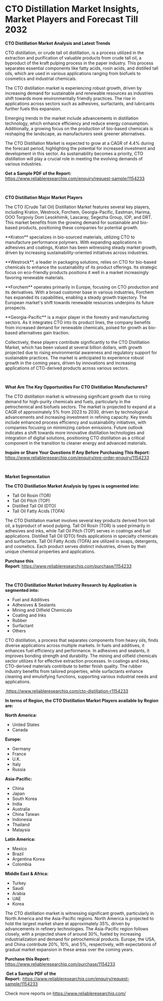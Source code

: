 <p><h1>CTO Distillation Market Insights, Market Players and Forecast Till 2032</h1></p><p><strong>CTO Distillation Market Analysis and Latest Trends</strong></p>
<p><p>CTO distillation, or crude tall oil distillation, is a process utilized in the extraction and purification of valuable products from crude tall oil, a byproduct of the kraft pulping process in the paper industry. This process separates essential components like fatty acids, rosin acids, and distilled tall oils, which are used in various applications ranging from biofuels to cosmetics and industrial chemicals.</p><p>The CTO distillation market is experiencing robust growth, driven by increasing demand for sustainable and renewable resources as industries shift towards more environmentally friendly practices. The rise in applications across sectors such as adhesives, surfactants, and lubricants further fuels this expansion. </p><p>Emerging trends in the market include advancements in distillation technology, which enhance efficiency and reduce energy consumption. Additionally, a growing focus on the production of bio-based chemicals is reshaping the landscape, as manufacturers seek greener alternatives.</p><p>The CTO Distillation Market is expected to grow at a CAGR of 4.4% during the forecast period, highlighting the potential for increased investment and development in this sector. As sustainability becomes a priority, CTO distillation will play a crucial role in meeting the evolving demands of various industries.</p></p>
<p><strong>Get a Sample PDF of the Report:&nbsp;</strong> <a href="https://www.reliableresearchiq.com/enquiry/request-sample/1154233?utm_campaign=1870&utm_medium=2&utm_source=Github&utm_content=ia&utm_term=05022025&utm_id=cto-distillation">https://www.reliableresearchiq.com/enquiry/request-sample/1154233</a></p>
<p>&nbsp;</p>
<p><strong>CTO Distillation Major Market Players</strong></p>
<p><p>The CTO (Crude Tall Oil) Distillation Market features several key players, including Kraton, Westrock, Forchem, Georgia-Pacific, Eastman, Harima, OOO Torgoviy Dom Lesokhimik, Lascaray, Segezha Group, IOP, and DRT. This market benefits from the growing demand for sustainable and bio-based products, positioning these companies for potential growth.</p><p>**Kraton** specializes in bio-sourced materials, utilizing CTO to manufacture performance polymers. With expanding applications in adhesives and coatings, Kraton has been witnessing steady market growth, driven by increasing sustainability-oriented initiatives across industries.</p><p>**Westrock**, a leader in packaging solutions, relies on CTO for bio-based chemicals to enhance the sustainability of its product offerings. Its strategic focus on eco-friendly products positions it well in a market increasingly favoring renewable materials.</p><p>**Forchem** operates primarily in Europe, focusing on CTO production and its derivatives. With a broad customer base in various industries, Forchem has expanded its capabilities, enabling a steady growth trajectory. The European market's shift towards renewable resources underpins its future prospects.</p><p>**Georgia-Pacific** is a major player in the forestry and manufacturing sectors. As it integrates CTO into its product lines, the company benefits from increased demand for renewable chemicals, poised for growth as bio-based alternatives gain traction.</p><p>Collectively, these players contribute significantly to the CTO Distillation Market, which has been valued at several billion dollars, with growth projected due to rising environmental awareness and regulatory support for sustainable practices. The market is anticipated to experience robust growth in the coming years, driven by innovations and increasing applications of CTO-derived products across various sectors.</p></p>
<p>&nbsp;</p>
<p><strong>What Are The Key Opportunities For CTO Distillation Manufacturers?</strong></p>
<p><p>The CTO distillation market is witnessing significant growth due to rising demand for high-purity chemicals and fuels, particularly in the petrochemical and biofuels sectors. The market is projected to expand at a CAGR of approximately 5% from 2023 to 2030, driven by technological advancements and increasing investment in refining capacity. Key trends include enhanced process efficiency and sustainability initiatives, with companies focusing on minimizing carbon emissions. Future outlook indicates a shift towards more innovative distillation technologies and integration of digital solutions, positioning CTO distillation as a critical component in the transition to cleaner energy and advanced materials.</p></p>
<p><strong>Inquire or Share Your Questions If Any Before Purchasing This Report:</strong> <a href="https://www.reliableresearchiq.com/enquiry/pre-order-enquiry/1154233?utm_campaign=1870&utm_medium=2&utm_source=Github&utm_content=ia&utm_term=05022025&utm_id=cto-distillation">https://www.reliableresearchiq.com/enquiry/pre-order-enquiry/1154233</a></p>
<p>&nbsp;</p>
<p><strong>Market Segmentation</strong></p>
<p><strong>The CTO Distillation Market Analysis by types is segmented into:</strong></p>
<p><ul><li>Tall Oil Rosin (TOR)</li><li>Tall Oil Pitch (TOP)</li><li>Distilled Tall Oil (DTO)</li><li>Tall Oil Fatty Acids (TOFA)</li></ul></p>
<p><p>The CTO Distillation market involves several key products derived from tall oil, a byproduct of wood pulping. Tall Oil Rosin (TOR) is used primarily in adhesives and inks, while Tall Oil Pitch (TOP) serves in coatings and fuel applications. Distilled Tall Oil (DTO) finds applications in specialty chemicals and surfactants. Tall Oil Fatty Acids (TOFA) are utilized in soaps, detergents, and cosmetics. Each product serves distinct industries, driven by their unique chemical properties and applications.</p></p>
<p><strong>Purchase this Report:&nbsp;</strong><a href="https://www.reliableresearchiq.com/purchase/1154233?utm_campaign=1870&utm_medium=2&utm_source=Github&utm_content=ia&utm_term=05022025&utm_id=cto-distillation">https://www.reliableresearchiq.com/purchase/1154233</a></p>
<p>&nbsp;</p>
<p><strong>The CTO Distillation Market Industry Research by Application is segmented into:</strong></p>
<p><ul><li>Fuel and Additives</li><li>Adhesives & Sealants</li><li>Mining and Oilfield Chemicals</li><li>Coating and Inks</li><li>Rubber</li><li>Surfactant</li><li>Others</li></ul></p>
<p><p>CTO distillation, a process that separates components from heavy oils, finds diverse applications across multiple markets. In fuels and additives, it enhances fuel efficiency and performance. In adhesives and sealants, it improves bonding strength and durability. The mining and oilfield chemicals sector utilizes it for effective extraction processes. In coatings and inks, CTO-derived materials contribute to better finish quality. The rubber industry benefits from tailored properties, while surfactants enhance cleaning and emulsifying functions, supporting various industrial needs and applications.</p></p>
<p><a href="https://www.reliableresearchiq.com/cto-distillation-r1154233?utm_campaign=1870&utm_medium=2&utm_source=Github&utm_content=ia&utm_term=05022025&utm_id=cto-distillation">&nbsp;https://www.reliableresearchiq.com/cto-distillation-r1154233</a></p>
<p><strong>In terms of Region, the CTO Distillation Market Players available by Region are:</strong></p>
<p>
    <p> <strong> North America: </strong>
        <ul>
            <li>United States</li>
            <li>Canada</li>
        </ul>
        </p> 
    <p> <strong> Europe: </strong>
        <ul>
            <li>Germany</li>
            <li>France</li>
            <li>U.K.</li>
            <li>Italy</li>
            <li>Russia</li>
        </ul>
        </p> 
    <p> <strong> Asia-Pacific: </strong>
        <ul>
            <li>China</li>
            <li>Japan</li>
            <li>South Korea</li>
            <li>India</li>
            <li>Australia</li>
            <li>China Taiwan</li>
            <li>Indonesia</li>
            <li>Thailand</li>
            <li>Malaysia</li>
        </ul>
        </p> 
    <p> <strong> Latin America: </strong>
        <ul>
            <li>Mexico</li>
            <li>Brazil</li>
            <li>Argentina Korea</li>
            <li>Colombia</li>
        </ul>
        </p> 
    <p> <strong> Middle East & Africa: </strong>
        <ul>
            <li>Turkey</li>
            <li>Saudi</li>
            <li>Arabia</li>
            <li>UAE</li>
            <li>Korea</li>
        </ul>
    </p>
    </p>
<p><p>The CTO distillation market is witnessing significant growth, particularly in North America and the Asia-Pacific regions. North America is projected to hold the largest market share at approximately 35%, driven by advancements in refinery technologies. The Asia-Pacific region follows closely, with a projected share of around 30%, fueled by increasing industrialization and demand for petrochemical products. Europe, the USA, and China contribute 20%, 10%, and 5%, respectively, with expectations of gradual market expansion in these areas over the coming years.</p></p>
<p><strong>Purchase this Report: </strong><a href="https://www.reliableresearchiq.com/purchase/1154233?utm_campaign=1870&utm_medium=2&utm_source=Github&utm_content=ia&utm_term=05022025&utm_id=cto-distillation">https://www.reliableresearchiq.com/purchase/1154233</a></p>
<p>&nbsp;<strong>Get a Sample PDF of the Report:&nbsp;&nbsp;</strong><a href="https://www.reliableresearchiq.com/enquiry/request-sample/1154233?utm_campaign=1870&utm_medium=2&utm_source=Github&utm_content=ia&utm_term=05022025&utm_id=cto-distillation">https://www.reliableresearchiq.com/enquiry/request-sample/1154233</a></p>
<p><strong></strong></p>
<p>Check more reports on <a href="https://www.reliableresearchiq.com/?utm_campaign=1870&utm_medium=2&utm_source=Github&utm_content=ia&utm_term=05022025&utm_id=cto-distillation">https://www.reliableresearchiq.com/</a></p>